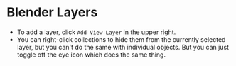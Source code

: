 # Blender Layers

- To add a layer, click `Add View Layer` in the upper right.
- You can right-click collections to hide them from the currently selected layer, but you can't do the same with individual objects. But you can just toggle off the eye icon which does the same thing.